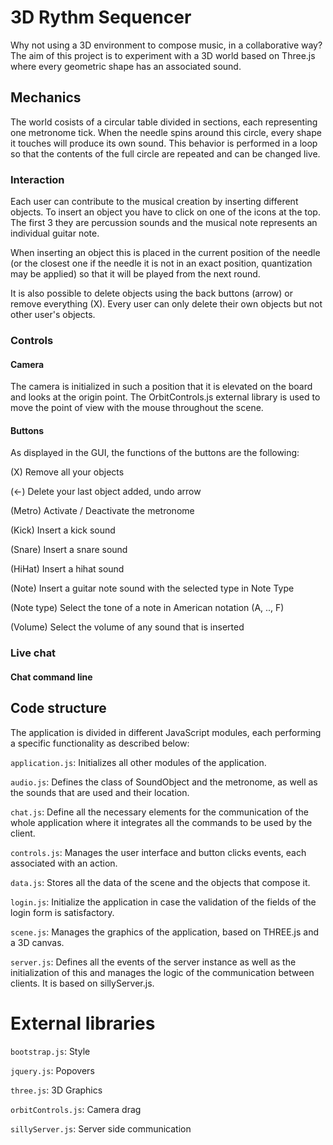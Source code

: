 # 3D Rythm Sequencer
Why not using a 3D environment to compose music, in a collaborative way? The aim of this project is to experiment with a 3D world based on Three.js where every geometric shape has an associated sound.

## Mechanics
The world cosists of a circular table divided in sections, each representing one metronome tick. When the needle spins around this circle, every shape it touches will produce its own sound. This behavior is performed in a loop so that the contents of the full circle are repeated and can be changed live.

### Interaction
Each user can contribute to the musical creation by inserting different objects. To insert an object you have to click on one of the icons at the top. The first 3 they are percussion sounds and the musical note represents an individual guitar note.

When inserting an object this is placed in the current position of the needle (or the closest one if the needle it is not in an exact position, quantization may be applied) so that it will be played from the next round.

It is also possible to delete objects using the back buttons (arrow) or remove everything (X). Every user can only delete their own objects but not other user's objects.

### Controls
#### Camera
The camera is initialized in such a position that it is elevated on the board and looks at the origin point. The OrbitControls.js external library is used to move the point of view with the mouse throughout the scene.

#### Buttons
As displayed in the GUI, the functions of the buttons are the following:

(X) Remove all your objects

(<-) Delete your last object added, undo arrow

(Metro) Activate / Deactivate the metronome

(Kick) Insert a kick sound

(Snare) Insert a snare sound

(HiHat) Insert a hihat sound

(Note) Insert a guitar note sound with the selected type in Note Type

(Note type) Select the tone of a note in American notation (A, .., F)

(Volume) Select the volume of any sound that is inserted

### Live chat

#### Chat command line


## Code structure
The application is divided in different JavaScript modules, each performing a specific functionality as described below:

``application.js``: Initializes all other modules of the application.

``audio.js``: Defines the class of SoundObject and the metronome, as well as the sounds that are used and their location.

``chat.js``: Define all the necessary elements for the communication of the whole application where it integrates all the commands to be used by the client.

``controls.js``: Manages the user interface and button clicks events, each associated with an action.

``data.js``: Stores all the data of the scene and the objects that compose it.

``login.js``: Initialize the application in case the validation of the fields of the login form is satisfactory.

``scene.js``: Manages the graphics of the application, based on THREE.js and a 3D canvas.

``server.js``: Defines all the events of the server instance as well as the initialization of this and manages the logic of the communication between clients. It is based on sillyServer.js.

# External libraries

``bootstrap.js``: Style

``jquery.js``: Popovers

``three.js``: 3D Graphics

``orbitControls.js``: Camera drag

``sillyServer.js``: Server side communication

